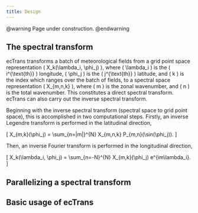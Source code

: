 ```yaml
---
title: Design
---
```


@warning
Page under construction.
@endwarning

## The spectral transform

ecTrans transforms a batch of meteorological fields from a grid point space representation
\( X_k(\lambda_i, \phi_j) \), where \( \lambda_i \) is the \( i^{\text{th}} \) longitude,
\( \phi_j \) is the \( j^{\text{th}} \) latitude, and \( k \) is the index which ranges over the
batch of fields, to a spectral space representation \( X_{m,n,k} \), where \( m \) is the zonal
wavenumber, and \( n \) is the total wavenumber. This constitutes a direct spectral transform.
ecTrans can also carry out the inverse spectral transform.

Beginning with the inverse spectral transform (spectral space to grid point space), this is
accomplished in two computational steps. Firstly, an inverse Legendre transform is performed in the
latitudinal direction,

\[
X_{m,k}(\phi_j) = \sum_{n=|m|}^{N} X_{m,n,k} P_{m,n}(\sin(\phi_j)).
\]

Then, an inverse Fourier transform is performed in the longitudinal direction,

\[
X_k(\lambda_i, \phi_j) = \sum_{n=-N}^{N} X_{m,k}(\phi_j) e^{im\lambda_i}.
\]

## Parallelizing a spectral transform

## Basic usage of ecTrans
